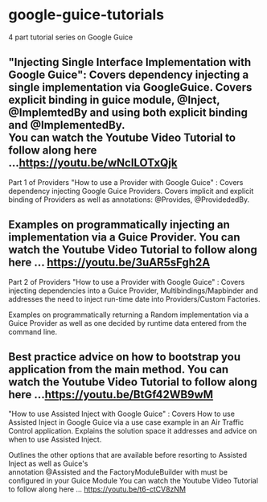 # google-guice-tutorials
4 part tutorial series on Google Guice

"Injecting Single Interface Implementation with Google Guice": Covers dependency injecting a single implementation 
via GoogleGuice. Covers explicit binding in guice module, @Inject, @ImplemtedBy and using both explicit 
binding and @ImplementedBy.  
You can watch the Youtube Video Tutorial to follow along here ...https://youtu.be/wNclLOTxQjk
-----------------------------
Part 1 of Providers  "How to use a Provider with Google Guice" : Covers dependency injecting Google Guice Providers.
Covers implicit and explicit binding of Providers as well as annotations: @Provides, @ProvidededBy.

Examples on  programmatically injecting an implementation via a Guice Provider. 
You can watch the Youtube Video Tutorial to follow along here ... https://youtu.be/3uAR5sFgh2A
-----------------------------
Part 2 of Providers "How to use a Provider with Google Guice" : Covers injecting dependencies into a Guice Provider, 
Multibindings/Mapbinder and addresses the need to inject run-time date into Providers/Custom Factories.

Examples on programmatically returning a Random implementation via a Guice Provider as well as one decided 
by runtime data entered from the command line.

Best practice advice on how to bootstrap you application from the main method.
You can watch the Youtube Video Tutorial to follow along here ...https://youtu.be/BtGf42WB9wM
-----------------------------
"How to use Assisted Inject with Google Guice" : Covers How to use Assisted Inject in Google Guice via a use case 
example in an Air Traffic Control application. Explains the solution space it addresses and advice on when 
to use Assisted Inject.

Outlines the other options that are available before resorting to Assisted Inject as well as Guice's  
annotation @Assisted and the FactoryModuleBuilder with must be configured in your Guice Module
You can watch the Youtube Video Tutorial to follow along here ... https://youtu.be/t6-ctCV8zNM

